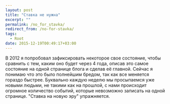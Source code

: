 ```yaml
---
layout: post
title: "Ставка не нужна"
excerpt: ""
permalink: /no_for_stavka/
redirect_from: /no-for-stavka/
tags:
  - Root
date: 2015-12-19T00:49:17+03:00
---
```


В 2012 я попробовал зафиксировать некоторое свое состояние, чтобы сравнить с тем, каким оно будет через 4 года, описав это самое состояние на одной странице блога и сделав её главной. Сейчас я понимаю что это было полнейшим бредом, так как все меняется гораздо быстрее. Буквально каждую неделю мы просыпаемся уже новыми людьми, не такими как на прошлой, с нами происходит огромное количество событий, которые невозможно записать на одной странице. "Ставка на новую эру" упражняется.
